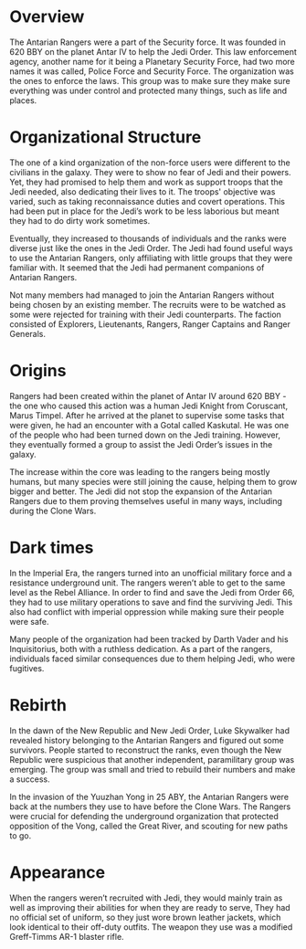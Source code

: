 # Overview

The Antarian Rangers were a part of the Security force.
It was founded in 620 BBY on the planet Antar IV to help the Jedi Order.
This law enforcement agency, another name for it being a Planetary Security Force, had two more names it was called, Police Force and Security Force.
The organization was the ones to enforce the laws.
This group was to make sure they make sure everything was under control and protected many things, such as life and places.

# Organizational Structure

The one of a kind organization of the non-force users were different to the civilians in the galaxy.
They were to show no fear of Jedi and their powers.
Yet, they had promised to help them and work as support troops that the Jedi needed, also dedicating their lives to it.
The troops' objective was varied, such as taking reconnaissance duties and covert operations.
This had been put in place for the Jedi’s work to be less laborious but meant they had to do dirty work sometimes.

Eventually, they increased to thousands of individuals and the ranks were diverse just like the ones in the Jedi Order.
The Jedi had found useful ways to use the Antarian Rangers, only affiliating with little groups that they were familiar with.
It seemed that the Jedi had permanent companions of Antarian Rangers.

Not many members had managed to join the Antarian Rangers without being chosen by an existing member.
The recruits were to be watched as some were rejected for training with their Jedi counterparts.
The faction consisted of Explorers, Lieutenants, Rangers, Ranger Captains and Ranger Generals.

# Origins

Rangers had been created within the planet of Antar IV around 620 BBY - the one who caused this action was a human Jedi Knight from Coruscant, Marus Timpel.
After he arrived at the planet to supervise some tasks that were given, he had an encounter with a Gotal called Kaskutal.
He was one of the people who had been turned down on the Jedi training.
However, they eventually formed a group to assist the Jedi Order’s issues in the galaxy.

The increase within the core was leading to the rangers being mostly humans, but many species were still joining the cause, helping them to grow bigger and better.
The Jedi did not stop the expansion of the Antarian Rangers due to them  proving themselves useful in many ways, including during the Clone Wars.

# Dark times

In the Imperial Era, the rangers turned into an unofficial military force and a resistance underground unit.
The rangers weren’t able to get to the same level as the Rebel Alliance.
In order to find and save the Jedi from Order 66, they had to use military operations to save and find the surviving Jedi.
This also had conflict with imperial oppression while making sure their people were safe.

Many people of the organization had been tracked by Darth Vader and his Inquisitorius, both with a ruthless dedication.
As a part of the rangers, individuals faced similar consequences due to them helping Jedi, who were fugitives.

# Rebirth

In the dawn of the New Republic and New Jedi Order, Luke Skywalker had revealed history belonging to the Antarian Rangers and figured out some survivors.
People started to reconstruct the ranks, even though the New Republic were suspicious that another independent, paramilitary group was emerging.
The group was small and tried to rebuild their numbers and make a success.

In the invasion of the Yuuzhan Yong in 25 ABY, the Antarian Rangers were back at the numbers they use to have before the Clone Wars.
The Rangers were crucial for defending the underground organization that protected opposition of the Vong, called the Great River, and scouting for new paths to go.

# Appearance

When the rangers weren’t recruited with Jedi, they would mainly train as well as improving their abilities for when they are ready to serve, They had no official set of uniform, so they just wore brown leather jackets, which look identical to their off-duty outfits.
The weapon they use was a modified Greff-Timms AR-1 blaster rifle.
